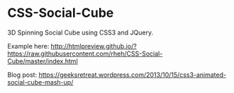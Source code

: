 # CSS-Social-Cube
3D Spinning Social Cube using CSS3 and JQuery. 

Example here: http://htmlpreview.github.io/?https://raw.githubusercontent.com/rheh/CSS-Social-Cube/master/index.html

Blog post: https://geeksretreat.wordpress.com/2013/10/15/css3-animated-social-cube-mash-up/
